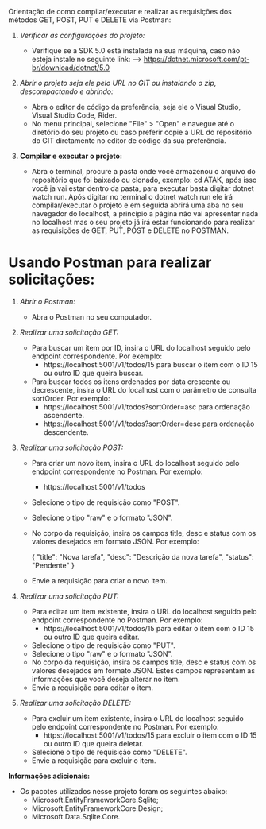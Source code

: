 Orientação de como compilar/executar e realizar as requisições dos métodos GET, POST, PUT e DELETE via Postman:

1. *Verificar as configurações do projeto:*
   - Verifique se a SDK 5.0 está instalada na sua máquina, caso não esteja instale no seguinte link:
     --> https://dotnet.microsoft.com/pt-br/download/dotnet/5.0 

2. *Abrir o projeto seja ele pelo URL no GIT ou instalando o zip, descompactando e abrindo:*
   - Abra o editor de código da preferência, seja ele o Visual Studio, Visual Studio Code, Rider.
   - No menu principal, selecione "File" > "Open" e navegue até o diretório do seu projeto ou caso preferir copie a URL do repositório do GIT diretamente no editor de código da sua preferência.

3. **Compilar e executar o projeto:**
   - Abra o terminal, procure a pasta onde você armazenou o arquivo do repositório que foi baixado ou clonado, exemplo: cd ATAK, após isso você ja vai estar dentro da pasta, para executar basta digitar dotnet watch run. Após digitar no terminal o dotnet watch run ele irá compilar/executar o projeto e em seguida abrirá uma aba no seu navegador do localhost, a princípio a página não vai apresentar nada no localhost mas o seu projeto já irá estar funcionando para realizar as requisições de GET, PUT, POST e DELETE no POSTMAN.

# Usando Postman para realizar solicitações:

1. *Abrir o Postman:*
   - Abra o Postman no seu computador.

2. *Realizar uma solicitação GET:*
   - Para buscar um item por ID, insira o URL do localhost seguido pelo endpoint correspondente. Por exemplo:
     - https://localhost:5001/v1/todos/15 para buscar o item com o ID 15 ou outro ID que queira buscar.
   - Para buscar todos os itens ordenados por data crescente ou decrescente, insira o URL do localhost com o parâmetro de consulta sortOrder. Por exemplo:
     - https://localhost:5001/v1/todos?sortOrder=asc para ordenação ascendente.
     - https://localhost:5001/v1/todos?sortOrder=desc para ordenação descendente.

3. *Realizar uma solicitação POST:*
   - Para criar um novo item, insira o URL do localhost seguido pelo endpoint correspondente no Postman. Por exemplo:
     - https://localhost:5001/v1/todos
   - Selecione o tipo de requisição como "POST".
   - Selecione o tipo "raw" e o formato "JSON".
   - No corpo da requisição, insira os campos title, desc e status com os valores desejados em formato JSON. Por exemplo:
     
     {
       "title": "Nova tarefa",
       "desc": "Descrição da nova tarefa",
       "status": "Pendente"
     }
     
   - Envie a requisição para criar o novo item.

4. *Realizar uma solicitação PUT:*
   - Para editar um item existente, insira o URL do localhost seguido pelo endpoint correspondente no Postman. Por exemplo:
     - https://localhost:5001/v1/todos/15 para editar o item com o ID 15 ou outro ID que queira editar.
   - Selecione o tipo de requisição como "PUT".
   - Selecione o tipo "raw" e o formato "JSON".
   - No corpo da requisição, insira os campos title, desc e status com os valores desejados em formato JSON. Estes campos representam as informações que você deseja alterar no item.
   - Envie a requisição para editar o item.

5. *Realizar uma solicitação DELETE:*
   - Para excluir um item existente, insira o URL do localhost seguido pelo endpoint correspondente no Postman. Por exemplo:
     - https://localhost:5001/v1/todos/15 para excluir o item com o ID 15 ou outro ID que queira deletar.
   - Selecione o tipo de requisição como "DELETE".
   - Envie a requisição para excluir o item.


**Informações adicionais:**
  - Os pacotes utilizados nesse projeto foram os seguintes abaixo:
       - Microsoft.EntityFrameworkCore.Sqlite;
       - Microsoft.EntityFrameworkCore.Design;
       - Microsoft.Data.Sqlite.Core.



